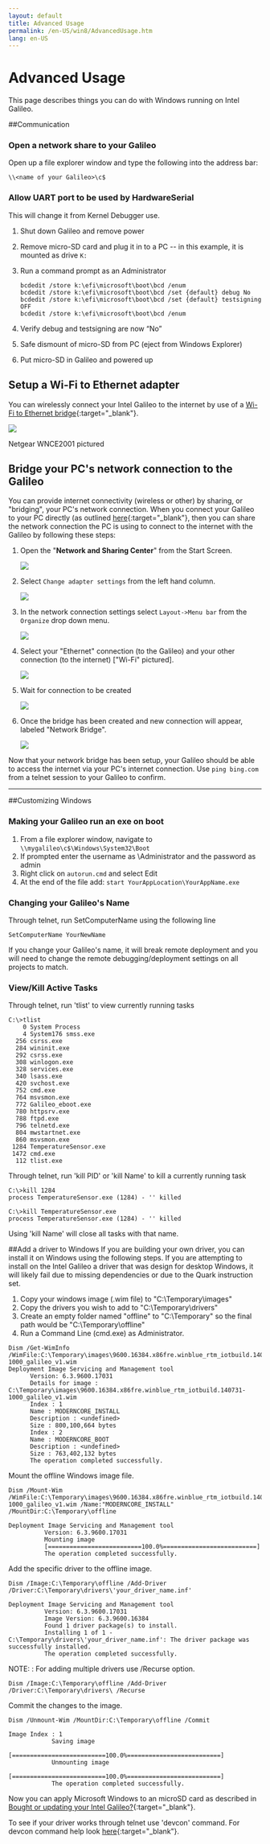 ```yaml
---
layout: default
title: Advanced Usage
permalink: /en-US/win8/AdvancedUsage.htm
lang: en-US
---
```


# Advanced Usage
This page describes things you can do with Windows running on Intel Galileo.

##Communication

### Open a network share to your Galileo
Open up a file explorer window and type the following into the address bar:

~~~
\\<name of your Galileo>\c$
~~~

### Allow UART port to be used by HardwareSerial
This will change it from Kernel Debugger use.

1. Shut down Galileo and remove power
1. Remove micro-SD card and plug it in to a PC -- in this example, it is mounted as drive `K:`
1. Run a command prompt as an Administrator

   ~~~
   bcdedit /store k:\efi\microsoft\boot\bcd /enum
   bcdedit /store k:\efi\microsoft\boot\bcd /set {default} debug No
   bcdedit /store k:\efi\microsoft\boot\bcd /set {default} testsigning OFF
   bcdedit /store k:\efi\microsoft\boot\bcd /enum
   ~~~
1. Verify debug and testsigning are now “No”
1. Safe dismount of micro-SD from PC (eject from Windows Explorer)
1. Put micro-SD in Galileo and powered up

## Setup a Wi-Fi to Ethernet adapter
You can wirelessly connect your Intel Galileo to the internet by use of a [Wi-Fi to Ethernet bridge](http://www.newegg.com/Product/ProductList.aspx?Submit=ENE&DEPA=0&Order=BESTMATCH&Description=wireless+to+ethernet+adapter&N=-1&isNodeId=1"){:target="_blank"}.

![]({{site.baseurl}}/Resources/images/galileo-wifi-bridge.png)

Netgear WNCE2001 pictured

## Bridge your PC's network connection to the Galileo
You can provide internet connectivity (wireless or other) by sharing, or "bridging", your PC's network connection.
When you connect your Galileo to your PC directly (as outlined [here](SetupGalileo.htm){:target="_blank"}, then you can share the network connection the PC is using to connect to the internet with the Galileo by following these steps:

1. Open the "<b>Network and Sharing Center</b>" from the Start Screen.

   ![]({{site.baseurl}}/Resources/images/Start_NetworkandSharingCenter.png)

1. Select ```Change adapter settings``` from the left hand column.

   ![]({{site.baseurl}}/Resources/images/NetworkandSharingCenter.png)

1. In the network connection settings select ```Layout->Menu bar``` from the ```Organize``` drop down menu.

   ![]({{site.baseurl}}/Resources/images/NetworkConnections.png)

1. Select your "Ethernet" connection (to the Galileo) and your other connection (to the internet) ["Wi-Fi" pictured].

   ![]({{site.baseurl}}/Resources/images/NetworkBridgeConnections.png)

1. Wait for connection to be created

   ![]({{site.baseurl}}/Resources/images/Status_BridgeWait.png)

1. Once the bridge has been created and new connection will appear, labeled "Network Bridge".

   ![]({{site.baseurl}}/Resources/images/NetworkBridge.png)

Now that your network bridge has been setup, your Galileo should be able to access the internet via your PC's internet connection.
Use ```ping bing.com``` from a telnet session to your Galileo to confirm.

---

##Customizing Windows

### Making your Galileo run an exe on boot
1. From a file explorer window, navigate to ```\\mygalileo\c$\Windows\System32\Boot```
1. If prompted enter the username as \Administrator and the password as admin
1. Right click on ```autorun.cmd``` and select Edit
1. At the end of the file add: ```start YourAppLocation\YourAppName.exe```

### Changing your Galileo's Name
Through telnet, run SetComputerName using the following line

~~~
SetComputerName YourNewName
~~~


If you change your Galileo's name, it will break remote deployment and you will need to change the remote debugging/deployment settings on all projects to match.

### View/Kill Active Tasks

Through telnet, run 'tlist' to view currently running tasks

~~~
C:\>tlist
    0 System Process
    4 System176 smss.exe
  256 csrss.exe
  284 wininit.exe
  292 csrss.exe
  308 winlogon.exe
  328 services.exe
  340 lsass.exe
  420 svchost.exe
  752 cmd.exe
  764 msvsmon.exe
  772 Galileo_eboot.exe
  780 httpsrv.exe
  788 ftpd.exe
  796 telnetd.exe
  804 mwstartnet.exe
  860 msvsmon.exe
 1284 TemperatureSensor.exe
 1472 cmd.exe
  112 tlist.exe
~~~

Through telnet, run 'kill PID' or 'kill Name' to kill a currently running task

~~~
C:\>kill 1284
process TemperatureSensor.exe (1284) - '' killed

C:\>kill TemperatureSensor.exe
process TemperatureSensor.exe (1284) - '' killed
~~~

Using 'kill Name' will close all tasks with that name.


##Add a driver to Windows
If you are building your own driver, you can install it on Windows using the following steps. If you are attempting to install on the Intel Galileo a driver that was design for desktop Windows, it will likely fail due to missing dependencies or due to the Quark instruction set.

1. Copy your windows image (.wim file) to "C:\Temporary\images"
1. Copy the drivers you wish to add to "C:\Temporary\drivers"
1. Create an empty folder named "offline" to "C:\Temporary\" so the final path would be "C:\Temporary\offline"
1. Run a Command Line (cmd.exe) as Administrator.


~~~
Dism /Get-WimInfo /WimFile:C:\Temporary\images\9600.16384.x86fre.winblue_rtm_iotbuild.140731-1000_galileo_v1.wim
Deployment Image Servicing and Management tool
      Version: 6.3.9600.17031
      Details for image : C:\Temporary\images\9600.16384.x86fre.winblue_rtm_iotbuild.140731-1000_galileo_v1.wim
      Index : 1
      Name : MODERNCORE_INSTALL
      Description : <undefined>
      Size : 800,100,664 bytes
      Index : 2
      Name : MODERNCORE_BOOT
      Description : <undefined>
      Size : 763,402,132 bytes
      The operation completed successfully.
~~~

Mount the offline Windows image file.

~~~
Dism /Mount-Wim /WimFile:C:\Temporary\images\9600.16384.x86fre.winblue_rtm_iotbuild.140731-1000_galileo_v1.wim /Name:"MODERNCORE_INSTALL" /MountDir:C:\Temporary\offline

Deployment Image Servicing and Management tool
          Version: 6.3.9600.17031
          Mounting image
          [==========================100.0%==========================]
          The operation completed successfully.
~~~

Add the specific driver to the offline image.

~~~
Dism /Image:C:\Temporary\offline /Add-Driver /Driver:C:\Temporary\drivers\'your_driver_name.inf'

Deployment Image Servicing and Management tool
          Version: 6.3.9600.17031
          Image Version: 6.3.9600.16384
          Found 1 driver package(s) to install.
          Installing 1 of 1 - C:\Temporary\drivers\'your_driver_name.inf': The driver package was successfully installed.
          The operation completed successfully.
~~~


  NOTE:
  : For adding multiple drivers use /Recurse option.

~~~
Dism /Image:C:\Temporary\offline /Add-Driver /Driver:C:\Temporary\drivers\ /Recurse
~~~


Commit the changes to the image.

~~~
Dism /Unmount-Wim /MountDir:C:\Temporary\offline /Commit

Image Index : 1
            Saving image
            [==========================100.0%==========================]
            Unmounting image
            [==========================100.0%==========================]
            The operation completed successfully.
~~~

Now you can apply Microsoft Windows to an microSD card as described in [Bought or updating your Intel Galileo?]({{site.baseurl}}/{{page.lang}}/win8/SetupGalileo.htm){:target="_blank"}.


To see if your driver works through telnet use 'devcon' command. For devcon command help look [here](http://msdn.microsoft.com/en-us/library/windows/hardware/ff544746(v=vs.85).aspx){:target="_blank"}.
